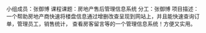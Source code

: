小组成员：张御博
课程课题：房地产售后管理信息系统
分工：张御博
项目描述：一个帮助房地产商快速将楼盘信息通过增删改查呈现到网站上，并且能快速查询订单，管理员工，销售统计，
查看房客留言等的一个管理信息系统！方便又实用。
